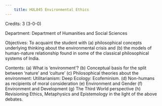 ```yaml
---
    title: HUL845 Environmental Ethics
---
```

Credits: 3 (3-0-0)

Department: Department of Humanities and Social Sciences

Objectives: To acquaint the student with (a) philosophical concepts underlying thinking about the environmental crisis and (b) the models of human-nature relationship found in some of the classical philosophical systems of India.

Contents: (a) What is ‘environment’? (b) Conceptual basis for the split between ‘nature’ and ‘culture’ (c) Philosophical theories about the environment: Utilitarianism: Deep Ecology: Ecofeminism. (d) Non-humans as recipients of moral consideration (e) Environment and Gender (f) Environment and Development (g) The Third World perspective (h) Revisioning Ethics, Metaphysics and Epistemology in the light of the above debates.
